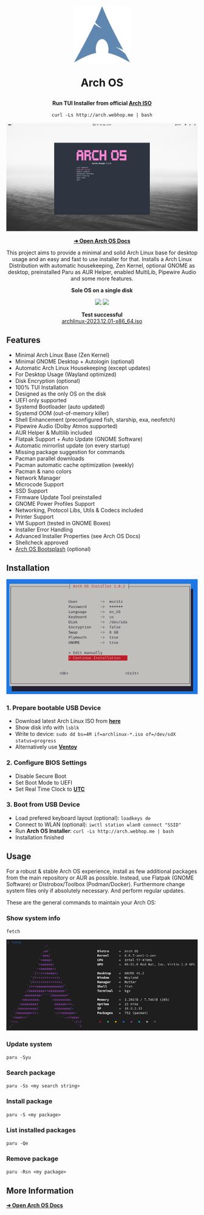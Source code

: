 <h1 align="center">
  <img src="./logo.svg" width="150" height="150"/>
  <p>Arch OS</p>
</h1>

<p align="center"><strong>Run TUI Installer from official <a target="_blank" href="https://archlinux.org/download/">Arch ISO</a></strong></p>

<div align="center">

```
curl -Ls http://arch.webhop.me | bash
```

</div>

<p align="center"><img src="./screenshots/desktop.jpg" /></p>

<div align="center">

**[➜ Open Arch OS Docs](DOCS.md)**

</div>

<p align="center">
This project aims to provide a minimal and solid Arch Linux base for desktop usage and an easy and fast to use installer for that.
Installs a Arch Linux Distribution with automatic housekeeping, Zen Kernel, optional GNOME as desktop, preinstalled Paru as AUR Helper, enabled MultiLib, Pipewire Audio and some more features.
</p>

<p align="center"><strong>Sole OS on a single disk</strong></p>

<p align="center">
  <img src="https://img.shields.io/badge/MAINTAINED-YES-green?style=for-the-badge">
  <img src="https://img.shields.io/badge/LICENSE-MIT-blue?style=for-the-badge">
</p>

<p align="center">
  <strong>Test successful</strong>
  <br>
  <a target="_blank" href="https://www.archlinux.de/releases/2023.12.01">archlinux-2023.12.01-x86_64.iso</a>
</p>

## Features

- Minimal Arch Linux Base (Zen Kernel)
- Minimal GNOME Desktop + Autologin (optional)
- Automatic Arch Linux Housekeeping (except updates)
- For Desktop Usage (Wayland optimized)
- Disk Encryption (optional)
- 100% TUI Installation
- Designed as the only OS on the disk
- UEFI only supported
- Systemd Bootloader (auto updated)
- Systemd OOM (out-of-memory killer)
- Shell Enhancement (preconfigured fish, starship, exa, neofetch)
- Pipewire Audio (Dolby Atmos supported)
- AUR Helper & Multilib included
- Flatpak Support + Auto Update (GNOME Software)
- Automatic mirrorlist update (on every startup)
- Missing package suggestion for commands
- Pacman parallel downloads
- Pacman automatic cache optimization (weekly)
- Pacman & nano colors
- Network Manager
- Microcode Support
- SSD Support
- Firmware Update Tool preinstalled
- GNOME Power Profiles Support
- Networking, Protocol Libs, Utils & Codecs included
- Printer Support
- VM Support (tested in GNOME Boxes)
- Installer Error Handling
- Advanced Installer Properties (see Arch OS Docs)
- Shellcheck approved
- [Arch OS Bootsplash](https://github.com/murkl/plymouth-theme-arch-os) (optional)

## Installation

<p><img src="./screenshots/installer.png" /></p>

### 1. Prepare bootable USB Device

- Download latest Arch Linux ISO from **[here](https://www.archlinux.de/download)**
- Show disk info with `lsblk`
- Write to device: `sudo dd bs=4M if=archlinux-*.iso of=/dev/sdX status=progress`
- Alternatively use **[Ventoy](https://www.ventoy.net/en/download.html)**

### 2. Configure BIOS Settings

- Disable Secure Boot
- Set Boot Mode to UEFI
- Set Real Time Clock to **[UTC](https://time.is/de/UTC)**

### 3. Boot from USB Device

- Load prefered keyboard layout (optional): `loadkeys de`
- Connect to WLAN (optional): `iwctl station wlan0 connect "SSID"`
- Run **Arch OS Installer**: `curl -Ls http://arch.webhop.me | bash`
- Installation finished

## Usage

For a robust & stable Arch OS experience, install as few additional packages from the main repository or AUR as possible. Instead, use Flatpak (GNOME Software) or Distrobox/Toolbox (Podman/Docker). Furthermore change system files only if absolutely necessary. And perform regular updates.

These are the general commands to maintain your Arch OS:

### Show system info

```
fetch
```

<img src="screenshots/neofetch.png" />

### Update system

```
paru -Syu
```

### Search package

```
paru -Ss <my search string>
```

### Install package

```
paru -S <my package>
```

### List installed packages

```
paru -Qe
```

### Remove package

```
paru -Rsn <my package>
```

## More Information

**[➜ Open Arch OS Docs](DOCS.md)**
